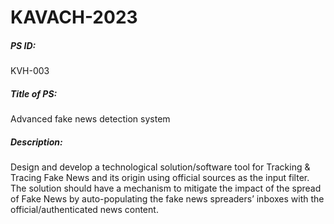 # KAVACH-2023


##### PS ID:
KVH-003

##### Title of PS:	
Advanced fake news detection system


##### Description:	

Design and develop a technological solution/software tool for Tracking & Tracing Fake News and its origin using official sources as the input filter. The solution should have a mechanism to mitigate the impact of the spread of Fake News by auto-populating the fake news spreaders’ inboxes with the official/authenticated news content.
